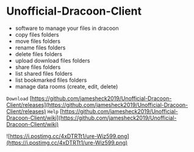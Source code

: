 # Unofficial-Dracoon-Client

<ul>
	<li>software to manage your files in dracoon</li>
	<li>copy files folders</li>
	<li>move files folders</li>
	<li>rename files folders</li>
	<li>delete files folders</li>
	<li>upload download files folders</li>
	<li>share files folders</li>
	<li>list shared files folders</li>
	<li>list bookmarked files folders</li>
	<li>manage data rooms (create, edit, delete)</li>
</ul>

`Download`
[https://github.com/jamesheck2019/Unofficial-Dracoon-Client/releases](https://github.com/jamesheck2019/Unofficial-Dracoon-Client/releases)
`Help`
[https://github.com/jamesheck2019/Unofficial-Dracoon-Client/wiki](https://github.com/jamesheck2019/Unofficial-Dracoon-Client/wiki)

![https://i.postimg.cc/4xDTRTt1/ure-Wiz599.png](https://i.postimg.cc/4xDTRTt1/ure-Wiz599.png)
